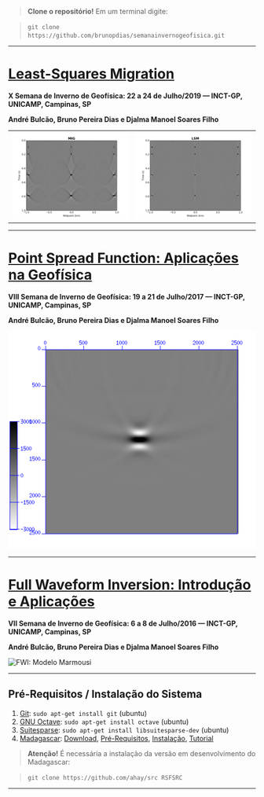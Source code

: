 
> **Clone o repositório!**  Em um terminal digite:

>  `git clone https://github.com/brunopdias/semanainvernogeofisica.git`

---------------------------------

[Least-Squares Migration](README_LSM.md)
=========================
**X Semana de Inverno de Geofísica: 22 a 24 de Julho/2019 — INCT-GP, UNICAMP, Campinas, SP**

**André Bulcão, Bruno Pereira Dias e Djalma Manoel Soares Filho**

|   |   | 
|---|---|
| ![Migration](figures/mig.png) | ![Least-Squares Migration](figures/lsm.png) |

---------------------------------

[Point Spread Function: Aplicações na Geofísica](README_PSF.md)
================================================
**VIII Semana de Inverno de Geofísica: 19 a 21 de Julho/2017 — INCT-GP, UNICAMP, Campinas, SP**

**André Bulcão, Bruno Pereira Dias e Djalma Manoel Soares Filho**

![Point Spread Function](figures/psf.png)

---------------------------------

[Full Waveform Inversion: Introdução e Aplicações](README_FWI.md)
================================================
**VII Semana de Inverno de Geofísica: 6 a 8 de Julho/2016 — INCT-GP, UNICAMP, Campinas, SP**

**André Bulcão, Bruno Pereira Dias e Djalma Manoel Soares Filho**

![FWI: Modelo Marmousi](figures/marm_ani.gif)

---------------------------------

Pré-Requisitos / Instalação do Sistema
--------------------------------------

1. [Git](https://git-scm.com/):
`sudo apt-get install git` (ubuntu)
2. [GNU Octave](https://www.gnu.org/software/octave/): `sudo apt-get install octave` (ubuntu)
3. [Suitesparse](http://faculty.cse.tamu.edu/davis/suitesparse.html): `sudo apt-get install libsuitesparse-dev` (ubuntu)
4. [Madagascar](http://www.ahay.org/):
 [Download](http://www.ahay.org/wiki/Download), [Pré-Requisitos](http://www.ahay.org/wiki/Advanced_Installation#Platform-specific_installation_advice), [Instalação](http://www.ahay.org/wiki/Installation), [Tutorial](http://www.ahay.org/wiki/Tutorial)

> **Atenção!** É necessária a instalação da versão em desenvolvimento do Madagascar:

> `git clone https://github.com/ahay/src RSFSRC`

---------------------------------
